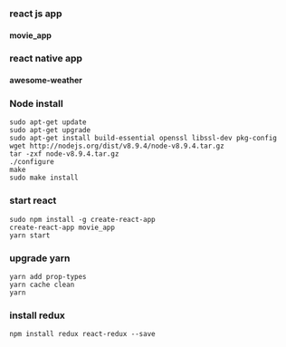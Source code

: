 ### react js app
#### movie_app

### react native app
#### awesome-weather


### Node install
```
sudo apt-get update
sudo apt-get upgrade
sudo apt-get install build-essential openssl libssl-dev pkg-config
wget http://nodejs.org/dist/v8.9.4/node-v8.9.4.tar.gz
tar -zxf node-v8.9.4.tar.gz
./configure
make
sudo make install
```

### start react
```
sudo npm install -g create-react-app
create-react-app movie_app
yarn start
```

### upgrade yarn
```
yarn add prop-types
yarn cache clean
yarn
```

### install redux
```
npm install redux react-redux --save

```
